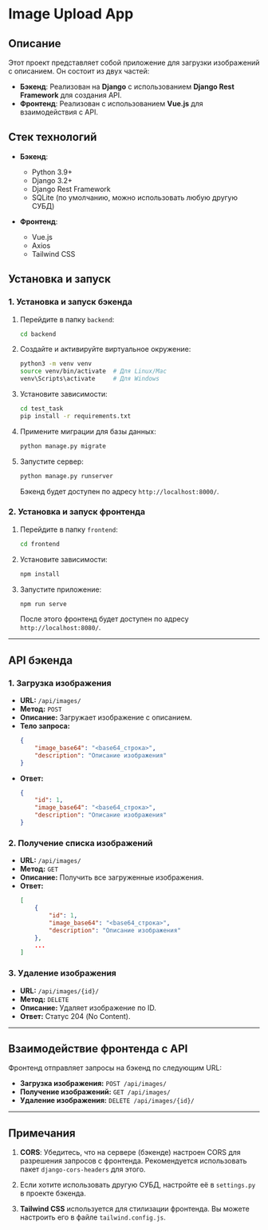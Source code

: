 # Image Upload App

## Описание

Этот проект представляет собой приложение для загрузки изображений с описанием. Он состоит из двух частей:

- **Бэкенд**: Реализован на **Django** с использованием **Django Rest Framework** для создания API.
- **Фронтенд**: Реализован с использованием **Vue.js** для взаимодействия с API.

## Стек технологий

- **Бэкенд**:
  - Python 3.9+
  - Django 3.2+
  - Django Rest Framework
  - SQLite (по умолчанию, можно использовать любую другую СУБД)

- **Фронтенд**:
  - Vue.js
  - Axios
  - Tailwind CSS

## Установка и запуск

### 1. Установка и запуск бэкенда

1. Перейдите в папку `backend`:

    ```bash
    cd backend
    ```

2. Создайте и активируйте виртуальное окружение:

    ```bash
    python3 -m venv venv
    source venv/bin/activate  # Для Linux/Mac
    venv\Scripts\activate     # Для Windows
    ```

3. Установите зависимости:

    ```bash
    cd test_task
    pip install -r requirements.txt
    ```

4. Примените миграции для базы данных:

    ```bash
    python manage.py migrate
    ```

5. Запустите сервер:

    ```bash
    python manage.py runserver
    ```

   Бэкенд будет доступен по адресу `http://localhost:8000/`.

### 2. Установка и запуск фронтенда

1. Перейдите в папку `frontend`:

    ```bash
    cd frontend
    ```

2. Установите зависимости:

    ```bash
    npm install
    ```

3. Запустите приложение:

    ```bash
    npm run serve
    ```

   После этого фронтенд будет доступен по адресу `http://localhost:8080/`.

---

## API бэкенда

### 1. **Загрузка изображения**
- **URL:** `/api/images/`
- **Метод:** `POST`
- **Описание:** Загружает изображение с описанием.
- **Тело запроса:**
    ```json
    {
        "image_base64": "<base64_строка>",
        "description": "Описание изображения"
    }
    ```
- **Ответ:**
    ```json
    {
        "id": 1,
        "image_base64": "<base64_строка>",
        "description": "Описание изображения"
    }
    ```

### 2. **Получение списка изображений**
- **URL:** `/api/images/`
- **Метод:** `GET`
- **Описание:** Получить все загруженные изображения.
- **Ответ:**
    ```json
    [
        {
            "id": 1,
            "image_base64": "<base64_строка>",
            "description": "Описание изображения"
        },
        ...
    ]
    ```

### 3. **Удаление изображения**
- **URL:** `/api/images/{id}/`
- **Метод:** `DELETE`
- **Описание:** Удаляет изображение по ID.
- **Ответ:** Статус 204 (No Content).

---

## Взаимодействие фронтенда с API

Фронтенд отправляет запросы на бэкенд по следующим URL:

- **Загрузка изображения:** `POST /api/images/`
- **Получение изображений:** `GET /api/images/`
- **Удаление изображения:** `DELETE /api/images/{id}/`

---

## Примечания

1. **CORS**: Убедитесь, что на сервере (бэкенде) настроен CORS для разрешения запросов с фронтенда. Рекомендуется использовать пакет `django-cors-headers` для этого.

2. Если хотите использовать другую СУБД, настройте её в `settings.py` в проекте бэкенда.

3. **Tailwind CSS** используется для стилизации фронтенда. Вы можете настроить его в файле `tailwind.config.js`.
